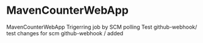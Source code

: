 # MavenCounterWebApp
MavenCounterWebApp
Trigerring job by SCM polling Test
github-webhook/
test changes for scm
github-webhook /
added

